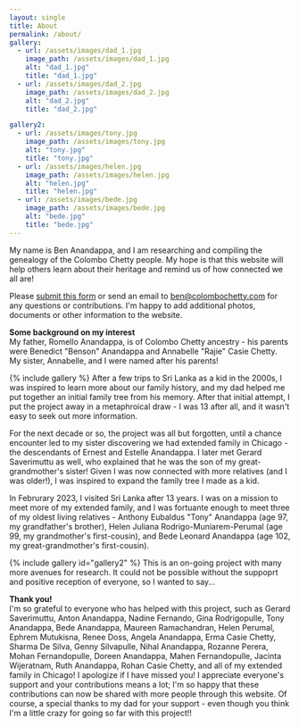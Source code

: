 ```yaml
---
layout: single
title: About
permalink: /about/
gallery:
  - url: /assets/images/dad_1.jpg
    image_path: /assets/images/dad_1.jpg
    alt: "dad_1.jpg"
    title: "dad_1.jpg"
  - url: /assets/images/dad_2.jpg
    image_path: /assets/images/dad_2.jpg
    alt: "dad_2.jpg"
    title: "dad_2.jpg"

gallery2:
  - url: /assets/images/tony.jpg
    image_path: /assets/images/tony.jpg
    alt: "tony.jpg"
    title: "tony.jpg"
  - url: /assets/images/helen.jpg
    image_path: /assets/images/helen.jpg
    alt: "helen.jpg"
    title: "helen.jpg"
  - url: /assets/images/bede.jpg
    image_path: /assets/images/bede.jpg
    alt: "bede.jpg"
    title: "bede.jpg"
---
```


<link rel="stylesheet" href="{{ site.baseurl }}/assets/css/links.css" type="text/css">

My name is Ben Anandappa, and I am researching and compiling the genealogy of the Colombo Chetty people. My hope is that this website will help others learn about their heritage and remind us of how connected we all are! 

Please <a href="{{ site.baseurl }}/contribute" class="link">submit this form</a> or send an email to <a href = "mailto: ben@colombochetty.com"  class="link">ben@colombochetty.com</a> for any questions or contributions. I'm happy to add additional photos, documents or other information to the website. 

**Some background on my interest**  <br />
My father, Romello Anandappa, is of Colombo Chetty ancestry - his parents were Benedict "Benson" Anandappa and Annabelle "Rajie" Casie Chetty. My sister, Annabelle, and I were named after his parents! 

{% include gallery %}
After a few trips to Sri Lanka as a kid in the 2000s, I was inspired to learn more about our family history, and my dad helped me put together an initial family tree from his memory. After that initial attempt, I put the project away in a metaphroical draw - I was 13 after all, and it wasn't easy to seek out more information.

For the next decade or so, the project was all but forgotten, until a chance encounter led to my sister discovering we had extended family in Chicago - the descendants of Ernest and Estelle Anandappa. I later  met Gerard Saverimuttu as well, who explained that he was the son of my great-grandmother's sister! Given I was now connected with more relatives (and I was older!), I was inspired to expand the family tree I made as a kid. 

In Februrary 2023, I visited Sri Lanka after 13 years. I was on a mission to meet more of my extended family, and I was fortuante enough to meet three of my oldest living relatives - Anthony Eubaldus "Tony" Anandappa (age 97, my grandfather's brother), Helen Juliana Rodrigo-Muniarem-Perumal (age 99, my grandmother's first-cousin), and Bede Leonard Anandappa (age 102, my great-grandmother's first-cousin). 

{% include gallery id="gallery2" %} 
This is an on-going project with many more avenues for research. It could not be possible without the suppoprt and positive reception of everyone, so I wanted to say... 

**Thank you!** <br />
I'm so grateful to everyone who has helped with this project, such as Gerard Saverimuttu, Anton Anandappa, Nadine Fernando, Gina Rodrigopulle, Tony Anandappa, Bede Anandappa, Maureen Ramachandran, Helen Perumal, Ephrem Mutukisna, Renee Doss, Angela Anandappa, Erma Casie Chetty, Sharma De Silva, Genny Silvapulle, Nihal Anandappa, Rozanne Perera, Mohan Fernandopulle, Doreen Anandappa, Mahen Fernandopulle, Jacinta Wijeratnam, Ruth Anandappa, Rohan Casie Chetty, and all of my extended family in Chicago! I apologize if I have missed you! I appreciate everyone's support and your contributions means a lot; I'm so happy that these contributions can now be shared with more people through this website. Of course, a special thanks to my dad for your support - even though you think I'm a little crazy for going so far with this project!! 


